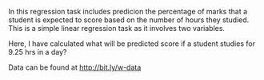 In this regression task includes predicion the percentage of marks that a student is expected to score based on the number of hours they studied. This is a simple linear regression task as it involves two variables.


Here, I have calculated what will be predicted score if a student studies for 9.25 hrs in a day?


Data can be found at http://bit.ly/w-data

